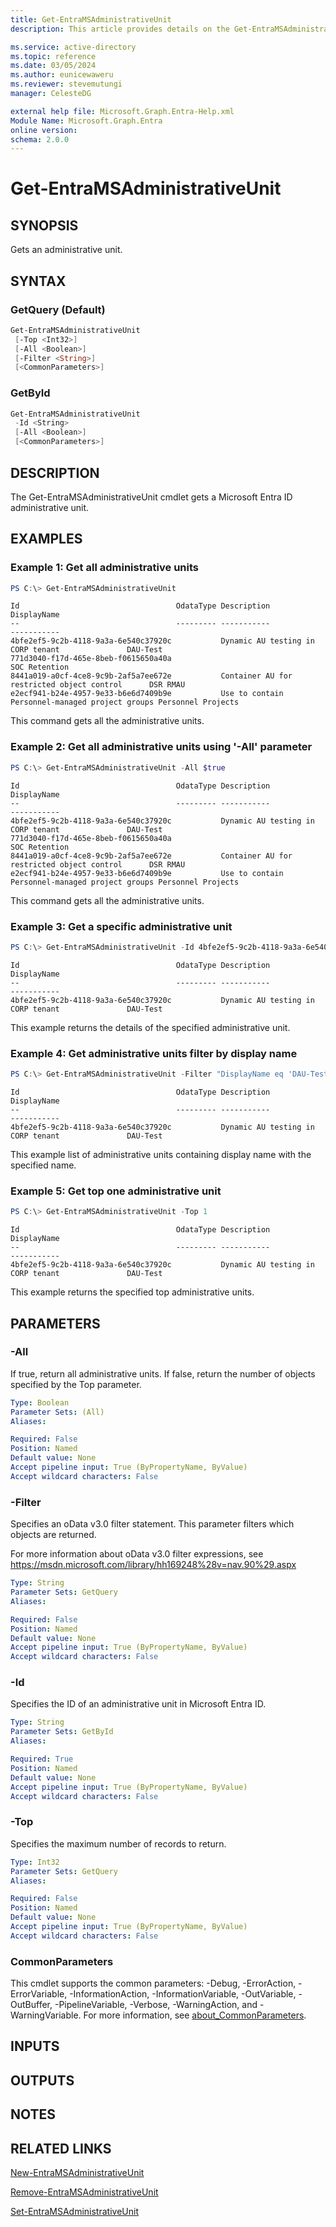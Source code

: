 ```yaml
---
title: Get-EntraMSAdministrativeUnit
description: This article provides details on the Get-EntraMSAdministrativeUnit command.

ms.service: active-directory
ms.topic: reference
ms.date: 03/05/2024
ms.author: eunicewaweru
ms.reviewer: stevemutungi
manager: CelesteDG

external help file: Microsoft.Graph.Entra-Help.xml
Module Name: Microsoft.Graph.Entra
online version:
schema: 2.0.0
---
```


# Get-EntraMSAdministrativeUnit

## SYNOPSIS
Gets an administrative unit.

## SYNTAX

### GetQuery (Default)
```powershell
Get-EntraMSAdministrativeUnit 
 [-Top <Int32>] 
 [-All <Boolean>] 
 [-Filter <String>] 
 [<CommonParameters>]
```

### GetById
```powershell
Get-EntraMSAdministrativeUnit 
 -Id <String> 
 [-All <Boolean>] 
 [<CommonParameters>]
```

## DESCRIPTION
The Get-EntraMSAdministrativeUnit cmdlet gets a Microsoft Entra ID administrative unit.

## EXAMPLES

### Example 1: Get all administrative units
```powershell
PS C:\> Get-EntraMSAdministrativeUnit
```

```output
Id                                   OdataType Description                                     DisplayName
--                                   --------- -----------                                     -----------
4bfe2ef5-9c2b-4118-9a3a-6e540c37920c           Dynamic AU testing in CORP tenant               DAU-Test
771d3040-f17d-465e-8beb-f0615650a40a                                                           SOC Retention
8441a019-a0cf-4ce8-9c9b-2af5a7ee672e           Container AU for restricted object control      DSR RMAU
e2ecf941-b24e-4957-9e33-b6e6d7409b9e           Use to contain Personnel-managed project groups Personnel Projects
```

This command gets all the administrative units.

### Example 2: Get all administrative units using '-All' parameter
```powershell
PS C:\> Get-EntraMSAdministrativeUnit -All $true
```

```output
Id                                   OdataType Description                                     DisplayName
--                                   --------- -----------                                     -----------
4bfe2ef5-9c2b-4118-9a3a-6e540c37920c           Dynamic AU testing in CORP tenant               DAU-Test
771d3040-f17d-465e-8beb-f0615650a40a                                                           SOC Retention
8441a019-a0cf-4ce8-9c9b-2af5a7ee672e           Container AU for restricted object control      DSR RMAU
e2ecf941-b24e-4957-9e33-b6e6d7409b9e           Use to contain Personnel-managed project groups Personnel Projects
```

This command gets all the administrative units.

### Example 3: Get a specific administrative unit
```powershell
PS C:\> Get-EntraMSAdministrativeUnit -Id 4bfe2ef5-9c2b-4118-9a3a-6e540c37920c
```

```output
Id                                   OdataType Description                                     DisplayName
--                                   --------- -----------                                     -----------
4bfe2ef5-9c2b-4118-9a3a-6e540c37920c           Dynamic AU testing in CORP tenant               DAU-Test
```

This example returns the details of the specified administrative unit.

### Example 4: Get administrative units filter by display name
```powershell
PS C:\> Get-EntraMSAdministrativeUnit -Filter "DisplayName eq 'DAU-Test'"
```

```output
Id                                   OdataType Description                                     DisplayName
--                                   --------- -----------                                     -----------
4bfe2ef5-9c2b-4118-9a3a-6e540c37920c           Dynamic AU testing in CORP tenant               DAU-Test
```

This example list of administrative units containing display name with the specified name.

### Example 5: Get top one administrative unit
```powershell
PS C:\> Get-EntraMSAdministrativeUnit -Top 1
```

```output
Id                                   OdataType Description                                     DisplayName
--                                   --------- -----------                                     -----------
4bfe2ef5-9c2b-4118-9a3a-6e540c37920c           Dynamic AU testing in CORP tenant               DAU-Test
```

This example returns the specified top administrative units.

## PARAMETERS

### -All
If true, return all administrative units.
If false, return the number of objects specified by the Top parameter.

```yaml
Type: Boolean
Parameter Sets: (All)
Aliases:

Required: False
Position: Named
Default value: None
Accept pipeline input: True (ByPropertyName, ByValue)
Accept wildcard characters: False
```

### -Filter
Specifies an oData v3.0 filter statement.
This parameter filters which objects are returned.

For more information about oData v3.0 filter expressions, see https://msdn.microsoft.com/library/hh169248%28v=nav.90%29.aspx

```yaml
Type: String
Parameter Sets: GetQuery
Aliases:

Required: False
Position: Named
Default value: None
Accept pipeline input: True (ByPropertyName, ByValue)
Accept wildcard characters: False
```

### -Id
Specifies the ID of an administrative unit in Microsoft Entra ID.

```yaml
Type: String
Parameter Sets: GetById
Aliases:

Required: True
Position: Named
Default value: None
Accept pipeline input: True (ByPropertyName, ByValue)
Accept wildcard characters: False
```

### -Top
Specifies the maximum number of records to return.

```yaml
Type: Int32
Parameter Sets: GetQuery
Aliases:

Required: False
Position: Named
Default value: None
Accept pipeline input: True (ByPropertyName, ByValue)
Accept wildcard characters: False
```

### CommonParameters
This cmdlet supports the common parameters: -Debug, -ErrorAction, -ErrorVariable, -InformationAction, -InformationVariable, -OutVariable, -OutBuffer, -PipelineVariable, -Verbose, -WarningAction, and -WarningVariable. For more information, see [about_CommonParameters](https://go.microsoft.com/fwlink/?LinkID=113216).

## INPUTS

## OUTPUTS

## NOTES

## RELATED LINKS

[New-EntraMSAdministrativeUnit](New-EntraMSAdministrativeUnit.md)

[Remove-EntraMSAdministrativeUnit](Remove-EntraMSAdministrativeUnit.md)

[Set-EntraMSAdministrativeUnit](Set-EntraMSAdministrativeUnit.md)

